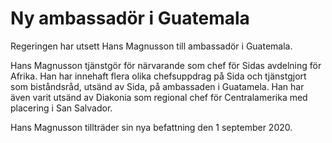 # Ny ambassadör i Guatemala

Regeringen har utsett Hans Magnusson till ambassadör i Guatemala.

Hans Magnusson tjänstgör för närvarande som chef för Sidas avdelning för Afrika. Han har innehaft flera olika chefsuppdrag på Sida och tjänstgjort som biståndsråd, utsänd av Sida, på ambassaden i Guatamela. Han har även varit utsänd av Diakonia som regional chef för Centralamerika med placering i San Salvador.

Hans Magnusson tillträder sin nya befattning den 1 september 2020.
